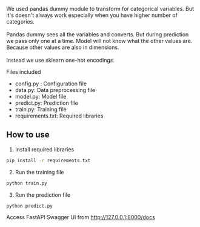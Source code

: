 We used pandas dummy module to transform for categorical variables. But it's doesn't always work especially when you have higher number of categories. <br><br>
Pandas dummy sees all the variables and converts. But during prediction we pass only one at a time. Model will not know what the other values are. Because other values are also in dimensions.<br><br>
Instead we use sklearn one-hot encodings.

Files included
- config.py : Configuration file
- data.py: Data preprocessing file
- model.py: Model file
- predict.py: Prediction file
- train.py: Training file
- requirements.txt: Required libraries

## How to use
1. Install required libraries
```bash
pip install -r requirements.txt
```
2. Run the training file
```bash
python train.py
```
3. Run the prediction file
```bash
python predict.py
```

Access FastAPI Swagger UI from http://127.0.0.1:8000/docs